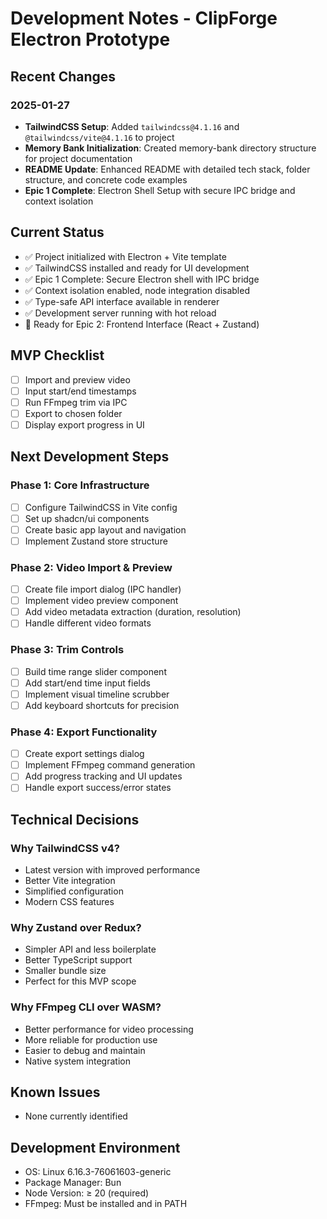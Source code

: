 # Development Notes - ClipForge Electron Prototype

## Recent Changes

### 2025-01-27

- **TailwindCSS Setup**: Added `tailwindcss@4.1.16` and `@tailwindcss/vite@4.1.16` to project
- **Memory Bank Initialization**: Created memory-bank directory structure for project documentation
- **README Update**: Enhanced README with detailed tech stack, folder structure, and concrete code examples
- **Epic 1 Complete**: Electron Shell Setup with secure IPC bridge and context isolation

## Current Status

- ✅ Project initialized with Electron + Vite template
- ✅ TailwindCSS installed and ready for UI development
- ✅ Epic 1 Complete: Secure Electron shell with IPC bridge
- ✅ Context isolation enabled, node integration disabled
- ✅ Type-safe API interface available in renderer
- ✅ Development server running with hot reload
- 🚧 Ready for Epic 2: Frontend Interface (React + Zustand)

## MVP Checklist

- [ ] Import and preview video
- [ ] Input start/end timestamps
- [ ] Run FFmpeg trim via IPC
- [ ] Export to chosen folder
- [ ] Display export progress in UI

## Next Development Steps

### Phase 1: Core Infrastructure

- [ ] Configure TailwindCSS in Vite config
- [ ] Set up shadcn/ui components
- [ ] Create basic app layout and navigation
- [ ] Implement Zustand store structure

### Phase 2: Video Import & Preview

- [ ] Create file import dialog (IPC handler)
- [ ] Implement video preview component
- [ ] Add video metadata extraction (duration, resolution)
- [ ] Handle different video formats

### Phase 3: Trim Controls

- [ ] Build time range slider component
- [ ] Add start/end time input fields
- [ ] Implement visual timeline scrubber
- [ ] Add keyboard shortcuts for precision

### Phase 4: Export Functionality

- [ ] Create export settings dialog
- [ ] Implement FFmpeg command generation
- [ ] Add progress tracking and UI updates
- [ ] Handle export success/error states

## Technical Decisions

### Why TailwindCSS v4?

- Latest version with improved performance
- Better Vite integration
- Simplified configuration
- Modern CSS features

### Why Zustand over Redux?

- Simpler API and less boilerplate
- Better TypeScript support
- Smaller bundle size
- Perfect for this MVP scope

### Why FFmpeg CLI over WASM?

- Better performance for video processing
- More reliable for production use
- Easier to debug and maintain
- Native system integration

## Known Issues

- None currently identified

## Development Environment

- OS: Linux 6.16.3-76061603-generic
- Package Manager: Bun
- Node Version: ≥ 20 (required)
- FFmpeg: Must be installed and in PATH
